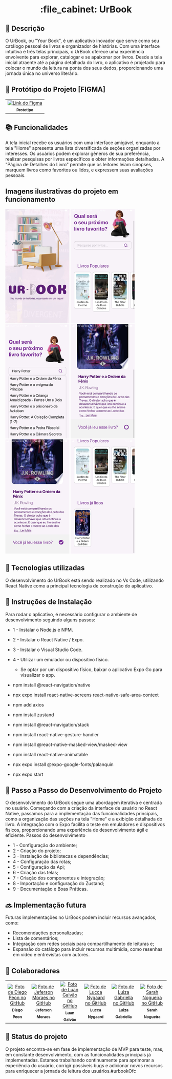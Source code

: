 <h1 align="center">:file_cabinet: UrBook </h1>

## :memo: Descrição
O UrBook, ou "Your Book", é um aplicativo inovador que serve como seu catálogo pessoal de livros e organizador de histórias. Com uma interface intuitiva e três telas principais, o UrBook oferece uma experiência envolvente para explorar, catalogar e se apaixonar por livros. Desde a tela inicial atraente até a página detalhada do livro, o aplicativo é projetado para colocar o mundo da leitura na ponta dos seus dedos, proporcionando uma jornada única no universo literário.

## :wrench: Protótipo do Projeto [FIGMA]
<table>
  <tr>
    <td align="center">
      <a href="https://www.figma.com/proto/mfh38UIxhZ1PlUHG2mYcuk/Untitled?type=design&node-id=2-2&t=TpcdOQCSL7WF0vDx-0&scaling=scale-down&page-id=0%3A1">
        <img src="https://i9.ytimg.com/vi/BcIUCHkiDQg/mqdefault.jpg?v=652702a6&sqp=CJyJnKkG&rs=AOn4CLClMBjDteYkrUuu4Wh0zJMv8Jg1HA" width="100px;" alt="Link do Figma"/><br>
        <sub>
          <b>Prototipo</b>
        </sub>
      </a>
    </td>
   </tr>
</table>

## :books: Funcionalidades
A tela inicial recebe os usuários com uma interface amigável, enquanto a tela "Home" apresenta uma lista diversificada de seções organizadas por interesses. Os usuários podem explorar gêneros de sua preferência, realizar pesquisas por livros específicos e obter informações detalhadas. A "Página de Detalhes do Livro" permite que os leitores leiam sinopses, marquem livros como favoritos ou lidos, e expressem suas avaliações pessoais.

## Imagens ilustrativas do projeto em funcionamento

<img src="https://github.com/Luiza-0/urbookOfc/blob/main/imgs_readme/tela_01.jpeg" width="200px" alt="Tela Inicial">

<img src="https://github.com/Luiza-0/urbookOfc/blob/main/imgs_readme/tela_02.jpeg" width="200px" alt="Tela Home">

<img src="https://github.com/Luiza-0/urbookOfc/blob/main/imgs_readme/tela_03.jpeg" width="200px" alt="Aba de navegacao">

<img src="https://github.com/Luiza-0/urbookOfc/blob/main/imgs_readme/tela_04.jpeg" width="200px" alt="Tela Detalhes do Livro">

<img src="https://github.com/Luiza-0/urbookOfc/blob/main/imgs_readme/tela_05.jpeg" width="200px" alt="Tela Detalhes do Livro - Livro ja lido">

<img src="https://github.com/Luiza-0/urbookOfc/blob/main/imgs_readme/tela_06.jpeg" width="200px" alt="Seção na tela Home - Livros ja lidos">

## :wrench: Tecnologias utilizadas
O desenvolvimento do UrBook está sendo realizado no Vs Code, utilizando React Native como a principal tecnologia de construção do aplicativo.

## :rocket: Instruções de Instalação
Para rodar o aplicativo, é necessário configurar o ambiente de desenvolvimento seguindo alguns passos:

* 1 - Instalar o Node.js e NPM.
* 2 - Instalar o React Native / Expo.
* 3 - Instalar o Visual Studio Code.
* 4 - Utilizar um emulador ou dispositivo físico.

  * Se optar por um dispositivo físico, baixar o aplicativo Expo Go para visualizar o app.

* npm install @react-navigation/native
* npx expo install react-native-screens react-native-safe-area-context
* npm add axios
* npm install zustand
* npm install @react-navigation/stack   
* npm install react-native-gesture-handler
* npm install @react-native-masked-view/masked-view
* npm install react-native-animatable
* npx expo install @expo-google-fonts/palanquin 
* npx expo start

## :rocket: Passo a Passo do Desenvolvimento do Projeto
O desenvolvimento do UrBook segue uma abordagem iterativa e centrada no usuário. Começando com a criação da interface de usuário no React Native, passamos para a implementação das funcionalidades principais, como a organização das seções na tela "Home" e a exibição detalhada do livro. A integração com o Expo facilita o teste em emuladores e dispositivos físicos, proporcionando uma experiência de desenvolvimento ágil e eficiente.
Passos do desenvolvimento

* 1 - Configuração do ambiente;
* 2 - Criação do projeto;
* 3 - Instalação de bibliotecas e dependências;
* 4 - Configuração das rotas;
* 5 - Configuração da Api;
* 6 - Criação das telas;
* 7 - Criação dos componentes e integração;
* 8 - Importação e configuração do Zustand;
* 9 - Documentação e Boas Práticas.

## :soon: Implementação futura
Futuras implementações no UrBook podem incluir recursos avançados, como:
* Recomendações personalizadas;
* Lista de comentários;
* Integração com redes sociais para compartilhamento de leituras e;
* Expansão do catálogo para incluir recursos multimídia, como resenhas em vídeo e entrevistas com autores.


## :handshake: Colaboradores
<table>
  <tr>
    <td align="center">
      <a href="https://github.com/diegopeon">
        <img src="https://avatars.githubusercontent.com/u/105292015?v=4" width="100px;" alt="Foto de Diego Peon no GitHub"/><br>
        <sub>
          <b>Diego Peon</b>
        </sub>
      </a>
    </td>
 <td align="center">
      <a href="https://github.com/JeffCha">
        <img src="https://avatars.githubusercontent.com/u/128381317?v=4" width="100px;" alt="Foto de Jeferson Moraes no GitHub"/><br>
        <sub>
          <b>Jeferson Moraes</b>
        </sub>
      </a>
    </td>
     <td align="center">
      <a href="https://github.com/luangalvao8">
        <img src="https://avatars.githubusercontent.com/u/66916788?v=4" width="100px;" alt="Foto de Luan Galvão no GitHub"/><br>
        <sub>
          <b>Luan Galvão</b>
        </sub>
      </a>
    </td>
     <td align="center">
      <a href="https://github.com/LuccaBN">
        <img src="https://avatars.githubusercontent.com/u/90393197?v=4" width="100px;" alt="Foto de Lucca Nygaard no GitHub"/><br>
        <sub>
          <b>Lucca Nygaard</b>
        </sub>
      </a>
    </td>
     <td align="center">
      <a href="https://github.com/Luiza-0">
        <img src="https://avatars.githubusercontent.com/u/92260797?v=4" width="100px;" alt="Foto de Luiza Gabriella no GitHub"/><br>
        <sub>
          <b>Luiza Gabriella</b>
        </sub>
      </a>
    </td>
     <td align="center">
      <a href="https://github.com/SarahN0gue1ra">
        <img src="https://avatars.githubusercontent.com/u/104535672?v=4" width="100px;" alt="Foto de Sarah Nogueira no GitHub"/><br>
        <sub>
          <b>Sarah Nogueira</b>
        </sub>
      </a>
    </td>
  </tr>
</table>

## :dart: Status do projeto
O projeto encontra-se em fase de implementação de MVP para teste, mas, em constante desenvolvimento, com as funcionalidades principais já implementadas. Estamos trabalhando continuamente para aprimorar a experiência do usuário, corrigir possíveis bugs e adicionar novos recursos para enriquecer a jornada de leitura dos usuários.#urbookOfc
